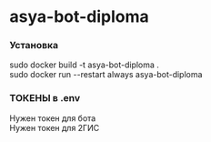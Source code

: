 # asya-bot-diploma

### Установка
sudo docker build -t asya-bot-diploma .  
sudo docker run --restart always asya-bot-diploma

### ТОКЕНЫ в .env
Нужен токен для бота  
Нужен токен для 2ГИС  
